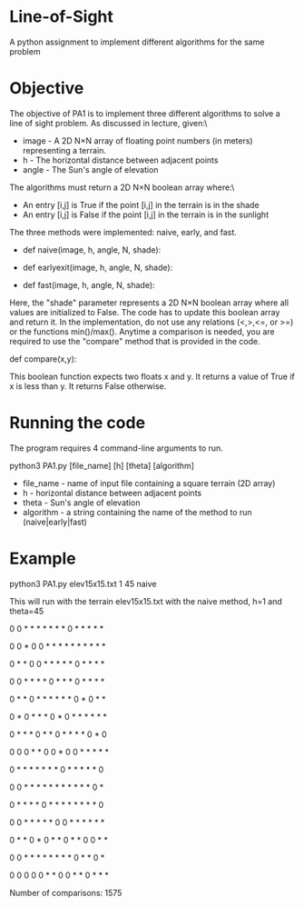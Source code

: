 # Line-of-Sight
A python assignment to implement different algorithms for the same problem

# Objective
The objective of PA1 is to implement three different algorithms to solve a line of sight problem. As discussed in lecture, given:\

* image - A 2D N×N array of floating point numbers (in meters) representing a terrain.
* h - The horizontal distance between adjacent points
* angle - The Sun's angle of elevation

The algorithms must return a 2D N×N boolean array where:\
* An entry [i,j] is True if the point [i,j] in the terrain is in the shade
* An entry [i,j] is False if the point [i,j] in the terrain is in the sunlight

The three methods were implemented: naive, early, and fast.
* def naive(image, h, angle, N, shade):

* def earlyexit(image, h, angle, N, shade):

* def fast(image, h, angle, N, shade):

Here, the "shade" parameter represents a 2D N×N boolean array where all values are initialized to False. The code has to update this boolean array and return it. In the implementation, do not use any relations (<,>,<=, or >=) or the functions min()/max(). Anytime a comparison is needed, you are required to use the "compare" method that is provided in the code.

def compare(x,y):
 
This boolean function expects two floats x and y. It returns a value of True if x is less than y. It returns False otherwise.

# Running the code
The program requires 4 command-line arguments to run.

python3 PA1.py [file_name] [h] [theta] [algorithm]  

* file_name - name of input file containing a square terrain (2D array)
* h - horizontal distance between adjacent points
* theta - Sun's angle of elevation
* algorithm - a string containing the name of the method to run (naive|early|fast)

# Example 

python3 PA1.py elev15x15.txt 1 45 naive

This will run with the terrain elev15x15.txt with the naive method, h=1 and theta=45

0    0    *    *    *    *    *    *    *    0    *    *    *    *    *    

0    0    *    0    0    *    *    *    *    *    *    *    *    *    *    

0    *    *    0    0    *    *    *    *    *    0    *    *    *    *    

0    0    *    *    *    *    0    *    *    *    0    *    *    *    *    

0    *    *    0    *    *    *    *    *    *    0    *    0    *    *    

0    *    0    *    *    *    0    *    0    *    *    *    *    *    *    

0    *    *    *    0    *    *    0    *    *    *    *    0    *    0    

0    0    0    *    *    0    0    *    0    0    *    *    *    *    *    

0    *    *    *    *    *    *    *    0    *    *    *    *    *    0    

0    0    *    *    *    *    *    *    *    *    *    *    *    0    *    

0    *    *    *    *    0    *    *    *    *    *    *    *    *    0    

0    0    *    *    *    *    *    0    0    *    *    *    *    *    *    

0    *    *    0    *    0    *    *    0    *    *    0    0    *    *    

0    0    *    *    *    *    *    *    *    *    0    *    *    0    *    

0    0    0    0    0    *    *    0    0    *    *    0    *    *    *    

Number of comparisons: 1575

